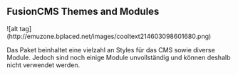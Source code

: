 <h2>FusionCMS Themes and Modules</h2>
![alt tag] (http://emuzone.bplaced.net/images/cooltext214603098601680.png)



Das Paket beinhaltet eine vielzahl an Styles für das CMS sowie diverse Module. Jedoch sind noch einige Module unvollständig und können deshalb nicht verwendet werden.
